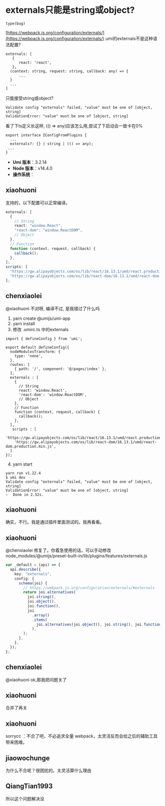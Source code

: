 # externals只能是string或object?

`type(bug)`

[https://webpack.js.org/configuration/externals/](https://webpack.js.org/configuration/externals/)
umi的externals不是这种语法配置?

```
externals: [
   {
      react: 'react',
   },
  (context: string, request: string, callback: any) => {
      ...
  }
  ...
]
```

只能接受string或object?

```
Validate config "externals" failed, "value" must be one of [object, string]
ValidationError: "value" must be one of [object, string]

```

看了下ts定义长这样, (() => any)应该怎么用,尝试了下启动会一致卡在0%

```
export interface IConfigFromPlugins {
  ...
  externals?: {} | string | (() => any);
 ...
}
```

- **Umi 版本**：3.2.14
- **Node 版本**：v14.4.0
- **操作系统**：

## xiaohuoni

支持的，以下配置可以正常编译。

```ts
externals: [
  {
    // String
    react: "window.React",
    "react-dom": "window.ReactDOM",
    // Object
  },
  // Function
  function (context, request, callback) {
    callback();
  },
];
scripts: [
  "https://gw.alipayobjects.com/os/lib/react/16.13.1/umd/react.production.min.js",
  "https://gw.alipayobjects.com/os/lib/react-dom/16.13.1/umd/react-dom.production.min.js",
];
```

## chenxiaolei

@xiaohuoni 不对呀, 编译不过, 是我错过了什么吗

1.  yarn create @umijs/umi-app
2.  yarn install
3.  修改 .umirc.ts 中的externals

```
import { defineConfig } from 'umi';

export default defineConfig({
  nodeModulesTransform: {
    type: 'none',
  },
  routes: [
    { path: '/', component: '@/pages/index' },
  ],
  externals : [
    {
      // String
      react: 'window.React',
      'react-dom': 'window.ReactDOM',
      // Object
    },
    // Function
    function (context, request, callback) {
      callback();
    },
  ],
   scripts : [
    'https://gw.alipayobjects.com/os/lib/react/16.13.1/umd/react.production.min.js',
    'https://gw.alipayobjects.com/os/lib/react-dom/16.13.1/umd/react-dom.production.min.js',
  ]
});
```

4. yarn start

```
yarn run v1.22.4
$ umi dev
Validate config "externals" failed, "value" must be one of [object, string]
ValidationError: "value" must be one of [object, string]
✨  Done in 2.52s.
```

## xiaohuoni

确实，不行。我是通过插件里面测试的。我再看看。

## xiaohuoni

@chenxiaolei 修复了。你着急使用的话，可以手动修改
node_modules/@umijs/preset-built-in/lib/plugins/features/externals.js

```ts
var _default = (api) => {
  api.describe({
    key: "externals",
    config: {
      schema(joi) {
        // https://webpack.js.org/configuration/externals/#externals
        return joi.alternatives(
          joi.string(),
          joi.object(),
          joi.function(),
          joi
            .array()
            .items(
              joi.alternatives(joi.object(), joi.string(), joi.function()),
            ),
        );
      },
    },
  });
};
```

## chenxiaolei

@xiaohuoni ok,那我把问题关了

## xiaohuoni

合并了再关

## xiaohuoni

sorrycc ：不合了吧，不必追求全量 webpack，太灵活反而会给之后的辅助工具带来困难。

## jiaowochunge

为什么不合呢？很困扰的。太灵活算什么理由

## QiangTian1993

所以这个问题解决没
